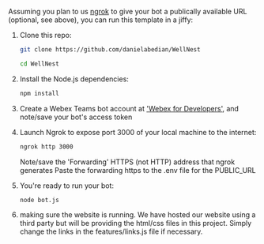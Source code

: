 
Assuming you plan to us [ngrok](https://ngrok.com) to give your bot a publically available URL (optional, see above), you can run this template in a jiffy:

1. Clone this repo:

    ```sh
    git clone https://github.com/danielabedian/WellNest

    cd WellNest
    ```

1. Install the Node.js dependencies:

    ```sh
    npm install
    ```

1. Create a Webex Teams bot account at ['Webex for Developers'](https://developer.webex.com/my-apps/new/bot), and note/save your bot's access token

1. Launch Ngrok to expose port 3000 of your local machine to the internet:

    ```sh
    ngrok http 3000
    ```

    Note/save the 'Forwarding' HTTPS (not HTTP) address that ngrok generates
    Paste the forwarding https to the .env file for the PUBLIC_URL


1. You're ready to run your bot:

    ```sh
    node bot.js
    ```
1. making sure the website is running. We have hosted our website using a third party but will be providing the html/css files in this project. Simply change the links in the features/links.js file if necessary.